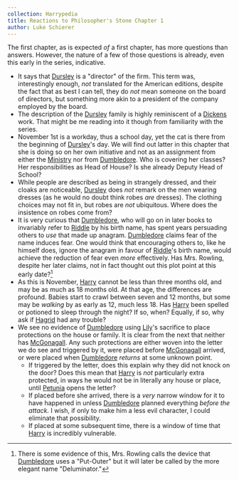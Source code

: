 ```yaml
---
collection: Harrypedia
title: Reactions to Philosopher's Stone Chapter 1
author: Luke Schierer
---
```


The first chapter, as is expected _of_ a first chapter, has more questions than answers. However, the nature of a few of those questions is already, even this early in the series, indicative.

- It says that [Dursley][Vernon] is a "director" of the firm. This term was, interestingly enough, _not_ translated for the American editions, despite the fact that as best I can tell, they do _not_ mean someone on the board of directors, but something more akin to a president of the company employed by the board.
- The description of the [Dursley] family is highly reminiscent of a [Dickens] work. That might be me reading into it though from familiarity with the series.
- November 1st is a workday, thus a school day, yet the cat is there from the beginning of [Dursley][Vernon]'s day. We will find out latter in this chapter that she is doing so on her own initiative and not as an assignment from either the [Ministry] nor from [Dumbledore]. Who is covering her classes? Her responsibilities as Head of House? Is she already Deputy Head of School?
- While people are described as being in strangely dressed, and their cloaks are noticeable, [Dursley][Vernon] does _not_ remark on the men wearing dresses (as he would no doubt think robes _are_ dresses). The clothing choices may not fit in, but robes are _not_ ubiquitous. Where does the insistence on robes come from?
- It is very curious that [Dumbledore], who will go on in later books to invariably refer to [Riddle] by his birth name, has spent years persuading others to _use_ that made up anagram. [Dumbledore] claims fear of the name induces fear. One would think that encouraging others to, like he himself does, ignore the anagram in favour of [Riddle]'s birth name, would achieve the reduction of fear even _more_ effectively. Has Mrs. Rowling, despite her later claims, not in fact thought out this plot point at this early date?[^240424-1]
- As this is November, [Harry] cannot be less than three months old, and may be as much as 18 months old. At that age, the differences are profound. Babies start to crawl between seven and 12 months, but some may be _walking_ by as early as 12, much less 18. Has [Harry] been spelled or potioned to sleep through the night? If so, when? Equally, if so, why ask if [Hagrid] had any trouble?
- We see no evidence of [Dumbledore] using [Lily]'s sacrifice to place protections on the house or family. It is clear from the next that neither has [McGonagall]. Any such protections are either woven into the letter we do see and triggered by it, were placed before [McGonagall] arrived, or were placed when [Dumbledore] _returns_ at some unknown point.
  - If triggered by the letter, does this explain why they did not knock on the door? Does this mean that [Harry] is _not_ particularly extra protected, in ways he would not be in literally any house or place, until [Petunia] opens the letter?
  - If placed before she arrived, there is a _very_ narrow window for it to have happened in unless [Dumbledore] planned everything _before the attack._ I wish, if only to make him a less evil character, I could eliminate that possibility.
  - If placed at some subsequent time, there is a window of time that [Harry] is incredibly vulnerable.

[Hagrid]: /harrypedia/people/hagrid/rubeus//
[Dursley]: /harrypedia/people/dursley//
[Ministry]: /harrypedia/culture/government//
[Petunia]: /harrypedia/people/evans/petunia//
[McGonagall]: /harrypedia/people/mcgonagall/minerva//
[Lily]: /harrypedia/people/evans/lily_j//
[Harry]: /harrypedia/people/potter/harry_james//
[Vernon]: /harrypedia/people/dursley/vernon//
[Dickens]: https://en.wikipedia.org/wiki/Charles_Dickens
[Dumbledore]: /harrypedia/people/dumbledore/albus_percival_wulfric_brian//
[Riddle]: /harrypedia/people/riddle/tom_marvolo//

[^240424-1]: There is some evidence of this, Mrs. Rowling calls the device that [Dumbledore] uses a "Put-Outer" but it will later be called by the more elegant name "Deluminator."
